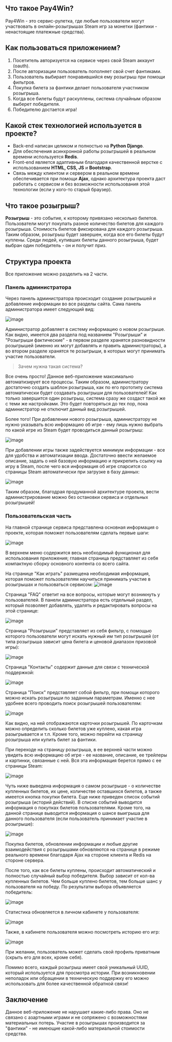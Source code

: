 ## Что такое Pay4Win?
Pay4Win - это сервис-рулетка, где любые пользователи могут участвовать в онлайн-розыгрышах Steam игр за монетки (фантики - ненастоящие платежные средства).

## Как пользоваться приложением?
1. Посетитель авторизуется на сервисе через свой Steam аккаунт (oauth).
2. После авторизации пользователь пополняет свой счет фантиками.
3. Пользователь выбирает понравившийся ему розыгрыш при помощи фильтров.
4. Покупка билета за фантики делает пользователя участником розыгрыша.
5. Когда все билеты будут раскуплены, система случайным образом выберет победителя.
6. Победителю достается игра!

## Какой стек технологией используется в проекте?
- Back-end написан целиком и полностью на **Python Django**.
- Для обеспечения асинхронной работы розыгрышей в реальном времени используется **Redis**.
- Front-end является адаптивным благодаря качественной верстке с использованием **HTML, CSS, JS** и **Bootstrap**.
- Связь между клиентом и сервером в реальном времени обеспечивается при помощи **Ajax**, однако архитектура проекта
даст работать с сервисом и без возможности использования этой технологии (если у кого-то старый браузер).

## Что такое розыгрыш?
**Розыгрыш** - это событие, к которому привязано несколько билетов. Пользователи могут покупать разное количество билетов для каждого розыгрыша. Стоимость билетов фиксирована для каждого розыгрыша. Таким образом, розыгрыш будет завершен, когда все его билеты будут куплены. Среди людей, купивших билеты данного розыгрыша, будет выбран один победитель - он и получит приз.

## Структура проекта
Все приложение можно разделить на 2 части.
### Панель администратора
Через панель администратора происходит создание розыгрышей и добавление информации во все разделы сайта. Сама панель администратора имеет следующий
вид:

![image](https://user-images.githubusercontent.com/67606335/178316707-813e5062-0c1c-455c-90ed-3f221c2ba9fd.png)

Администратор добавляет в систему информацию о новом розыгрыше. Как видно, имеется два раздела под названием "Розыгрыши" и "Розыгрыши фактические" - в первом разделе хранятся разновидности розыгрышей (именно их могут добавлять и править администраторы), а во втором разделе хранятся те розыгрыши, в которых могут принимать участие пользователи.
> Зачем нужна такая система?

Все очень просто!
Данное веб-приложение максимально автоматизирует все процессы. Таким образом, администратору достаточно создать шаблон розыгрыша, как по его прототипу система автоматически будет создавать розыгрыши для пользователей! Как только завершится один розыгрыш, система сразу же создаст такой же с теми же настройками. Это будет повторяться до тех пор, пока администратор не отключит данный вид розыгрышей.

Более того! При добавлении нового розыгрыша, администратору не нужно указывать всю информацию об игре - ему лишь нужно выбрать по какой игре из Steam будет проводиться данный розыгрыш:

![image](https://user-images.githubusercontent.com/67606335/178319562-5065b217-05ca-45fc-94cf-ab0b1578ddc3.png)

При добавлении игры также задействуется минимум информации - все для удобства и автоматизации ввода. Достаточно ввести желаемое описание, задать о ней базовую информацию и прикрепить ссылку на игру в Steam, после чего вся информация об игре спарсится со страницы Steam автоматически при загрузке в базу данных:

![image](https://user-images.githubusercontent.com/67606335/178320045-19bf2238-c3c5-4228-833c-cc8bb7b2b1cb.png)

Таким образом, благодрая продуманной архитектуре проекта, вести администрирование можно без остановки сервиса и отдельных розыгрышей!

### Пользовательская часть
На главной странице сервиса представлена основная информация о проекте, которая поможет пользователям сделать первые шаги:

![image](https://user-images.githubusercontent.com/67606335/178320673-76ad3dba-833b-4172-a62a-86e1798afb94.png)

В верхнем меню содержится весь необходимый функционал для использования приложения; главная страница представляет из себя компактную сборку основного контента со всего сайта. 

На странице "Как играть" размещена необходимая информация, которая поможет пользователям научиться принимать участие в розыгрышах и пользоваться сервисом:
![image](https://user-images.githubusercontent.com/67606335/178321465-ebbddb98-89c2-411c-a32b-06a808efe895.png)

Страница "FAQ" ответит на все вопросы, которые могут возникнуть у пользователей. В панели администратора есть отдельный раздел, который позволяет добавлять, удалять и редактировать вопросы на этой странице:

![image](https://user-images.githubusercontent.com/67606335/178321843-b116e595-576c-43b6-b971-56655238f0e9.png)

Страница "Розыгрыши" представляет из себя фильтр, с помощью которого пользователи могут искать нужный им тип розыгрышей (от типа розыгрыша зависит цена билета и ценовой диапазон призовой игры):

![image](https://user-images.githubusercontent.com/67606335/178322221-c0748ee3-efc5-4b92-98b3-ba6b9b4f1f88.png)

Страница "Контакты" содержит данные для связи с технической поддержкой:

![image](https://user-images.githubusercontent.com/67606335/178322498-50abbbc9-bc6e-47ba-832c-81459a727aaf.png)

Страница "Поиск" представляет собой фильтр, при помощи которого можно искать розыгрыши по заданным параметрам. Именно с нее удобнее всего проводить поиск розыгрышей пользователям:

![image](https://user-images.githubusercontent.com/67606335/178322794-6a1b0319-b4a9-474b-9a36-800aaf850b26.png)

Как видно, на ней отображаются карточки розыгрышей. По карточкам можно определить сколько билетов уже куплено, какая игра разыгрывается и т.п. Кроме того, можно перейти на страницу розыгрыша или купить билет за фантики.

При переходе на страницу розыгрыша, в ее верхней части можно увидеть всю информацию об игре - ее название, описание, ее трейлеры и картинки, связанные с ней. Вся эта информация берется прямо с ее страницы Steam:

![image](https://user-images.githubusercontent.com/67606335/178323505-9dbe75f2-457d-4e9b-bba7-67d21353410e.png)

Чуть ниже выведена информация о самом розыгрыше - о количестве купленных билетов, их цене, количестве оставшихся билетов, а также имеется кнопка покупки билета. Еще ниже приведен список событий розыгрыша (историй действий). В списке событий выводится информация о покупках билетов пользователями. Кроме того, на данной странице выводится информация о шансе выигрыша для данного пользователя (если пользователь принимает участие в розыгрыше):

![image](https://user-images.githubusercontent.com/67606335/178323900-5dcb1b7f-6e22-4519-976b-aadb8f97e648.png)

Покупка билетов, обновлении информации и любые другие взаимодействия с розыгрышами обновляются на странице в режиме реального времени благодаря Ajax на стороне клиента и Redis на стороне сервера.

После того, как все билеты куплены, происходит автоматический и полностью случайный выбор победителя. Выбор зависит от кол-ва купленных билетов. Чем больше куплено билетов, тем больше шанс у пользователя на победу. По результатм выбора объявляется победитель:

![image](https://user-images.githubusercontent.com/67606335/178324307-21128d17-6668-4773-943b-0c7e9654de06.png)

Статистика обновляется в личном кабинете у пользователя:

![image](https://user-images.githubusercontent.com/67606335/178324475-8da51513-45d5-49e9-a55c-fb00cccc5dd5.png)

Также, в кабинете пользователя можно посмотреть историю его игр:

![image](https://user-images.githubusercontent.com/67606335/178324579-ffb3ba67-0fbc-46c5-b5a9-6ac10a825fb5.png)

При желании, пользователь может сделать свой профиль приватным (скрыть его для всех, кроме себя).

Помимо всего, каждый розыгрыш имеет свой уникальный UUID, который используется для просмотра истории. При возникновении неполадок или обращении в техническую поддержку его можно использовать для более качественной обратной связи!

## Заключение
Данное веб-приложение не нарушает какие-либо права. Оно не связано с азартными играми и не сопряжено с возможностями материальных потерь. Участие в розыгрышах производится за "фантики" - не имеющие какой-либо материальной стоимости средства.
